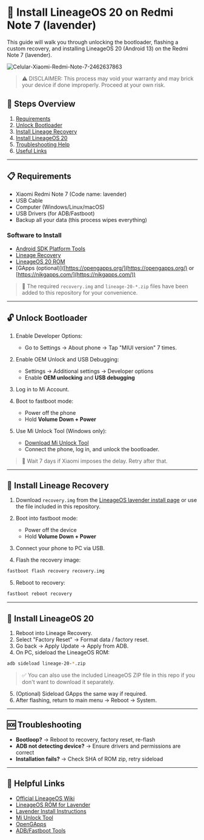 # 📱 Install LineageOS 20 on Redmi Note 7 (lavender)

This guide will walk you through unlocking the bootloader, flashing a custom recovery, and installing LineageOS 20 (Android 13) on the Redmi Note 7 (lavender).

![Celular-Xiaomi-Redmi-Note-7-2462637863](https://github.com/user-attachments/assets/686905be-d96d-4d1e-8cfe-cde711610620)


> ⚠️ DISCLAIMER: This process may void your warranty and may brick your device if done improperly. Proceed at your own risk.

## 🔧 Steps Overview

1. [Requirements](#-requirements)
2. [Unlock Bootloader](#-unlock-bootloader)
3. [Install Lineage Recovery](#-install-lineage-recovery)
4. [Install LineageOS 20](#-install-lineageos-20)
5. [Troubleshooting Help](#-troubleshooting)
6. [Useful Links](#-helpful-links)

---

## 📋 Requirements

* Xiaomi Redmi Note 7 (Code name: lavender)
* USB Cable
* Computer (Windows/Linux/macOS)
* USB Drivers (for ADB/Fastboot)
* Backup all your data (this process wipes everything)

### Software to Install

* [Android SDK Platform Tools](https://developer.android.com/studio/releases/platform-tools)
* [Lineage Recovery](https://download.lineageos.org/devices/lavender/install)
* [LineageOS 20 ROM](https://download.lineageos.org/lavender)
* \[GApps (optional)]\([https://opengapps.org/](https://opengapps.org/) or [https://nikgapps.com/](https://nikgapps.com/))

> 📁 The required `recovery.img` and `lineage-20-*.zip` files have been added to this repository for your convenience.

---

## 🔓 Unlock Bootloader

1. Enable Developer Options:

   * Go to Settings → About phone → Tap "MIUI version" 7 times.

2. Enable OEM Unlock and USB Debugging:

   * Settings → Additional settings → Developer options
   * Enable **OEM unlocking** and **USB debugging**

3. Log in to Mi Account.

4. Boot to fastboot mode:

   * Power off the phone
   * Hold **Volume Down + Power**

5. Use Mi Unlock Tool (Windows only):

   * [Download Mi Unlock Tool](https://en.miui.com/unlock/)
   * Connect the phone, log in, and unlock the bootloader.

> 🔄 Wait 7 days if Xiaomi imposes the delay. Retry after that.

---

## 🔁 Install Lineage Recovery

1. Download `recovery.img` from the [LineageOS lavender install page](https://download.lineageos.org/devices/lavender/install) or use the file included in this repository.
2. Boot into fastboot mode:

   * Power off the device
   * Hold **Volume Down + Power**
3. Connect your phone to PC via USB.
4. Flash the recovery image:

```bash
fastboot flash recovery recovery.img
```

5. Reboot to recovery:

```bash
fastboot reboot recovery
```

---

## 📲 Install LineageOS 20

1. Reboot into Lineage Recovery.
2. Select "Factory Reset" → Format data / factory reset.
3. Go back → Apply Update → Apply from ADB.
4. On PC, sideload the LineageOS ROM:

```bash
adb sideload lineage-20-*.zip
```

> ✅ You can also use the included LineageOS ZIP file in this repo if you don't want to download it separately.

5. (Optional) Sideload GApps the same way if required.
6. After flashing, return to main menu → Reboot → System.

---

## 🆘 Troubleshooting

* **Bootloop?** → Reboot to recovery, factory reset, re-flash
* **ADB not detecting device?** → Ensure drivers and permissions are correct
* **Installation fails?** → Check SHA of ROM zip, retry sideload

---

## 🔗 Helpful Links

* [Official LineageOS Wiki](https://wiki.lineageos.org/)
* [LineageOS ROM for Lavender](https://download.lineageos.org/lavender)
* [Lavender Install Instructions](https://wiki.lineageos.org/devices/lavender/install)
* [Mi Unlock Tool](https://en.miui.com/unlock/)
* [OpenGApps](https://opengapps.org/)
* [ADB/Fastboot Tools](https://developer.android.com/studio/releases/platform-tools)
